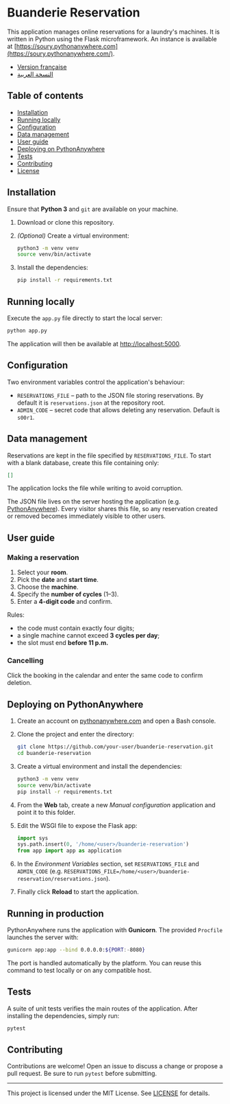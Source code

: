 # Buanderie Reservation

This application manages online reservations for a laundry's machines. It is written in Python using the Flask microframework. An instance is available at [https://soury.pythonanywhere.com](https://soury.pythonanywhere.com/).

- [Version française](README.md)
- [النسخة العربية](README.ar.md)

## Table of contents
- [Installation](#installation)
- [Running locally](#running-locally)
- [Configuration](#configuration)
- [Data management](#data-management)
- [User guide](#user-guide)
- [Deploying on PythonAnywhere](#deploying-on-pythonanywhere)
- [Tests](#tests)
- [Contributing](#contributing)
- [License](#license)

## Installation

Ensure that **Python 3** and `git` are available on your machine.

1. Download or clone this repository.
2. *(Optional)* Create a virtual environment:

   ```bash
   python3 -m venv venv
   source venv/bin/activate
   ```

3. Install the dependencies:

   ```bash
   pip install -r requirements.txt
   ```

## Running locally

Execute the `app.py` file directly to start the local server:

```bash
python app.py
```

The application will then be available at [http://localhost:5000](http://localhost:5000).

## Configuration

Two environment variables control the application's behaviour:

- `RESERVATIONS_FILE` – path to the JSON file storing reservations. By default it is `reservations.json` at the repository root.
- `ADMIN_CODE` – secret code that allows deleting any reservation. Default is `s00r1`.

## Data management

Reservations are kept in the file specified by `RESERVATIONS_FILE`. To start with a blank database, create this file containing only:

```json
[]
```

The application locks the file while writing to avoid corruption.

The JSON file lives on the server hosting the application (e.g.
[PythonAnywhere](https://www.pythonanywhere.com/)). Every visitor shares this
file, so any reservation created or removed becomes immediately visible to other
users.

## User guide

### Making a reservation

1. Select your **room**.
2. Pick the **date** and **start time**.
3. Choose the **machine**.
4. Specify the **number of cycles** (1–3).
5. Enter a **4-digit code** and confirm.

Rules:
- the code must contain exactly four digits;
- a single machine cannot exceed **3 cycles per day**;
- the slot must end **before 11 p.m.**

### Cancelling

Click the booking in the calendar and enter the same code to confirm deletion.

## Deploying on PythonAnywhere

1. Create an account on [pythonanywhere.com](https://www.pythonanywhere.com/) and open a Bash console.
2. Clone the project and enter the directory:

   ```bash
   git clone https://github.com/your-user/buanderie-reservation.git
   cd buanderie-reservation
   ```

3. Create a virtual environment and install the dependencies:

   ```bash
   python3 -m venv venv
   source venv/bin/activate
   pip install -r requirements.txt
   ```

4. From the **Web** tab, create a new *Manual configuration* application and point it to this folder.
5. Edit the WSGI file to expose the Flask app:

   ```python
   import sys
   sys.path.insert(0, '/home/<user>/buanderie-reservation')
   from app import app as application
   ```

6. In the *Environment Variables* section, set `RESERVATIONS_FILE` and `ADMIN_CODE` (e.g. `RESERVATIONS_FILE=/home/<user>/buanderie-reservation/reservations.json`).
7. Finally click **Reload** to start the application.

## Running in production

PythonAnywhere runs the application with **Gunicorn**. The provided `Procfile`
launches the server with:

```bash
gunicorn app:app --bind 0.0.0.0:${PORT:-8080}
```

The port is handled automatically by the platform. You can reuse this command to
test locally or on any compatible host.

## Tests

A suite of unit tests verifies the main routes of the application. After installing the dependencies, simply run:

```bash
pytest
```

## Contributing

Contributions are welcome! Open an issue to discuss a change or propose a pull request. Be sure to run `pytest` before submitting.

---

This project is licensed under the MIT License. See [LICENSE](LICENSE) for details.
